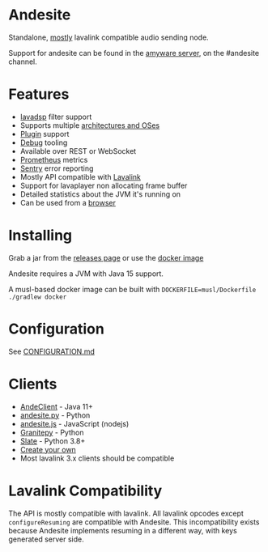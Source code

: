 # Andesite

Standalone, [mostly](#lavalink-compatibility) lavalink compatible audio sending node.

Support for andesite can be found in the [amyware server](https://discord.gg/PVzMmea), 
on the #andesite channel.

# Features

- [lavadsp](https://github.com/natanbc/lavadsp) filter support
- Supports multiple [architectures and OSes](https://github.com/natanbc/lp-cross)
- [Plugin](https://github.com/natanbc/andesite/blob/master/PLUGINS.md) support
- [Debug](https://github.com/natanbc/andesite/blob/master/DEBUGGING.md) tooling
- Available over REST or WebSocket
- [Prometheus](https://prometheus.io) metrics
- [Sentry](https://sentry.io) error reporting
- Mostly API compatible with [Lavalink](https://github.com/Frederikam/Lavalink)
- Support for lavaplayer non allocating frame buffer
- Detailed statistics about the JVM it's running on
- Can be used from a [browser](https://github.com/natanbc/andesite/blob/master/API.md#browser)

# Installing

Grab a jar from the [releases page](https://github.com/natanbc/andesite/releases)
or use the [docker image](https://hub.docker.com/r/natanbc/andesite)

Andesite requires a JVM with Java 15 support.

A musl-based docker image can be built with `DOCKERFILE=musl/Dockerfile ./gradlew docker`

# Configuration

See [CONFIGURATION.md](https://github.com/natanbc/andesite/blob/master/CONFIGURATION.md)

# Clients

- [AndeClient](https://github.com/arudiscord/andeclient) - Java 11+
- [andesite.py](https://github.com/gieseladev/andesite.py) - Python
- [andesite.js](https://github.com/lavaclient/andesite) - JavaScript (nodejs)
- [Granitepy](https://github.com/twitch0001/granitepy) - Python
- [Slate](https://github.com/Axelancerr/Slate) - Python 3.8+
- [Create your own](https://github.com/natanbc/andesite/blob/master/API.md)
- Most lavalink 3.x clients should be compatible

# Lavalink Compatibility

The API is mostly compatible with lavalink. All lavalink opcodes except `configureResuming`
are compatible with Andesite. This incompatibility exists because Andesite implements resuming
in a different way, with keys generated server side.

